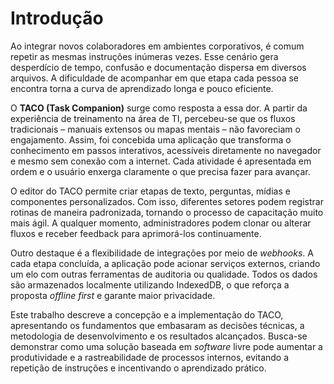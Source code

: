 # Introdução

Ao integrar novos colaboradores em ambientes corporativos, é comum repetir as mesmas instruções inúmeras vezes. Esse cenário gera desperdício de tempo, confusão e documentação dispersa em diversos arquivos. A dificuldade de acompanhar em que etapa cada pessoa se encontra torna a curva de aprendizado longa e pouco eficiente.

O **TACO (Task Companion)** surge como resposta a essa dor. A partir da experiência de treinamento na área de TI, percebeu-se que os fluxos tradicionais – manuais extensos ou mapas mentais – não favoreciam o engajamento. Assim, foi concebida uma aplicação que transforma o conhecimento em passos interativos, acessíveis diretamente no navegador e mesmo sem conexão com a internet. Cada atividade é apresentada em ordem e o usuário enxerga claramente o que precisa fazer para avançar.

O editor do TACO permite criar etapas de texto, perguntas, mídias e componentes personalizados. Com isso, diferentes setores podem registrar rotinas de maneira padronizada, tornando o processo de capacitação muito mais ágil. A qualquer momento, administradores podem clonar ou alterar fluxos e receber feedback para aprimorá-los continuamente.

Outro destaque é a flexibilidade de integrações por meio de _webhooks_. A cada etapa concluída, a aplicação pode acionar serviços externos, criando um elo com outras ferramentas de auditoria ou qualidade. Todos os dados são armazenados localmente utilizando IndexedDB, o que reforça a proposta _offline first_ e garante maior privacidade.

Este trabalho descreve a concepção e a implementação do TACO, apresentando os fundamentos que embasaram as decisões técnicas, a metodologia de desenvolvimento e os resultados alcançados. Busca-se demonstrar como uma solução baseada em _software_ livre pode aumentar a produtividade e a rastreabilidade de processos internos, evitando a repetição de instruções e incentivando o aprendizado prático.

